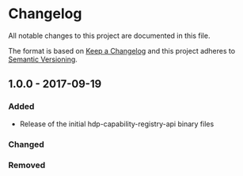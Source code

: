 # Changelog
All notable changes to this project are documented in this file.
 
The format is based on [Keep a Changelog](http://keepachangelog.com/)
and this project adheres to [Semantic Versioning](http://semver.org/).
 
## 1.0.0 - 2017-09-19
### Added
 - Release of the initial hdp-capability-registry-api binary files
### Changed
 
### Removed
